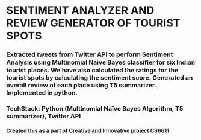 #    SENTIMENT ANALYZER AND REVIEW GENERATOR OF TOURIST SPOTS  

### Extracted tweets from Twitter API to perform Sentiment Analysis using Multinomial Naive Bayes classiﬁer for six Indian  tourist places. We have also calculated the ratings for the tourist spots by calculating the sentiment score. Generated an overall review of each place using T5 summarizer. Implemented in python.
### TechStack: Python (Multinomial Naïve Bayes Algorithm, T5 summarizer), Twitter API 

#### Created this as a part of Creative and Innovative project CS6611
